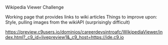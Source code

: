 Wikipedia Viewer Challenge

Working page that provides links to wiki articles
Things to improve upon: Style, pulling images from the wikiAPI (surprisingly difficult)

https://preview.c9users.io/dominios/careerdevsintroafc/WikipediaViewer/index.html?_c9_id=livepreview1&_c9_host=https://ide.c9.io
